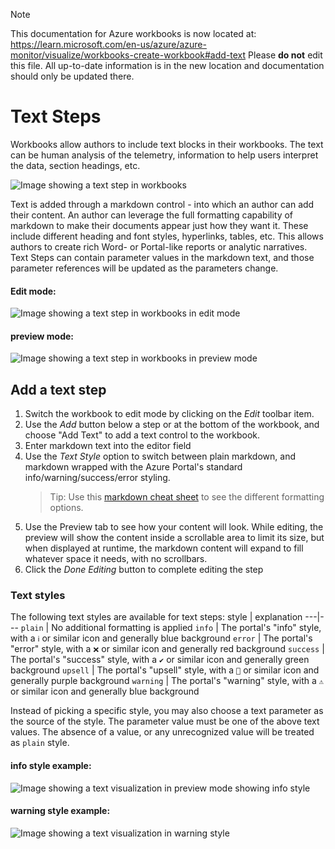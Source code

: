 > [!NOTE] 
> This documentation for Azure workbooks is now located at: https://learn.microsoft.com/en-us/azure/azure-monitor/visualize/workbooks-create-workbook#add-text
> Please **do not** edit this file. All up-to-date information is in the new location and documentation should only be updated there.

# Text Steps

Workbooks allow authors to include text blocks in their workbooks. The text can be human analysis of the telemetry, information to help users interpret the data, section headings, etc. 

![Image showing a text step in workbooks](../Images/TextExample.png)

Text is added through a markdown control - into which an author can add their content. An author can leverage the full formatting capability of markdown to make their documents appear just how they want it. These include different heading and font styles, hyperlinks, tables, etc. This allows authors to create rich Word- or Portal-like reports or analytic narratives.  Text Steps can contain parameter values in the markdown text, and those parameter references will be updated as the parameters change.

#### Edit mode:
![Image showing a text step in workbooks in edit mode](../Images/TextControlInEditMode.png)

#### preview mode:
![Image showing a text step in workbooks in preview mode](../Images/TextControlInEditModePreview.png)

## Add a text step
1. Switch the workbook to edit mode by clicking on the _Edit_ toolbar item.
2. Use the _Add_ button below a step or at the bottom of the workbook, and choose "Add Text" to add a text control to the workbook. 
3. Enter markdown text into the editor field
4. Use the _Text Style_ option to switch between plain markdown, and markdown wrapped with the Azure Portal's standard info/warning/success/error styling.
   > Tip: Use this [markdown cheat sheet](https://github.com/adam-p/markdown-here/wiki/Markdown-Cheatsheet) to see the different formatting options.
5. Use the Preview tab to see how your content will look. While editing, the preview will show the content inside a scrollable area to limit its size, but when displayed at runtime, the markdown content will expand to fill whatever space it needs, with no scrollbars.
6. Click the _Done Editing_ button to complete editing the step

### Text styles
The following text styles are available for text steps:
style | explanation
---|---
`plain` | No additional formatting is applied
`info` | The portal's "info" style, with a `ℹ` or similar icon and generally blue background
`error` | The portal's "error" style, with a `❌` or similar icon and generally red background
`success` | The portal's "success" style, with a `✔` or similar icon and generally green background
`upsell` | The portal's "upsell" style, with a `🚀` or similar icon and generally purple background
`warning` | The portal's "warning" style, with a `⚠` or similar icon and generally blue background

Instead of picking a specific style, you may also choose a text parameter as the source of the style. The parameter value must be one of the above text values. The absence of a value, or any unrecognized value will be treated as `plain` style.

#### info style example:
![Image showing a text visualization in preview mode showing info style](../Images/TextControlInEditModePreviewInfo.png)

#### warning style example:
![Image showing a text visualization in warning style](../Images/TextExampleWarning.png)
